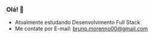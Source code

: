 ### Olá! 👋



- Atualmente estudando Desenvolvimento Full Stack
- Me contate por E-mail: bruno.morenno00@gmail.com

